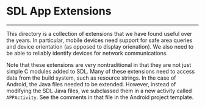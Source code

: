 # SDL App Extensions
---
This directory is a collection of extensions that we have found useful over the
years. In particular, mobile devices need support for safe area queries and 
device orientation (as opposed to display orienation). We also need to be able 
to reliably identify devices for network communications.

Note that these extensions are very nontraditional in that they are not just 
simple C modules added to SDL. Many of these extensions need to access data
from the build system, such as resource strings. In the case of Android, the
Java files needed to be extended. However, instead of modifying the SDL Java
files, we subclassed them in a new activity called `APPActivity`. See the 
comments in that file in the Android project template.